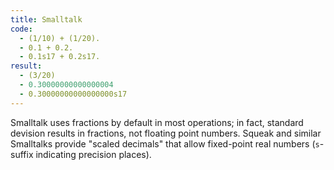```yaml
---
title: Smalltalk
code:
  - (1/10) + (1/20).
  - 0.1 + 0.2.
  - 0.1s17 + 0.2s17.
result: 
  - (3/20)
  - 0.30000000000000004
  - 0.30000000000000000s17
---
```


Smalltalk uses fractions by default in most operations; in
fact, standard devision results in fractions, not floating
point numbers. Squeak and similar Smalltalks provide "scaled
decimals" that allow fixed-point real numbers (`s`-suffix
indicating precision places).
